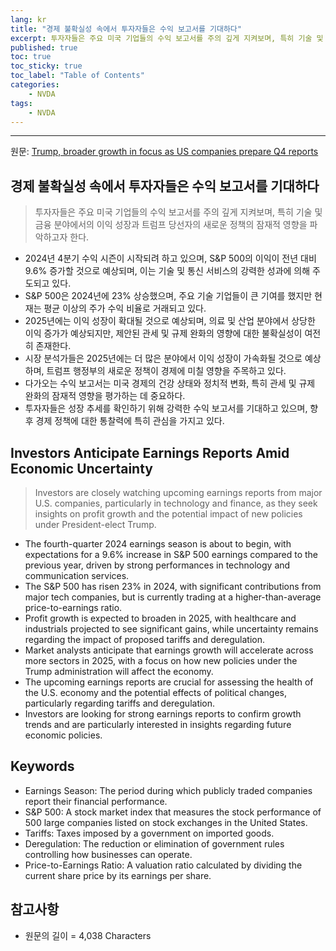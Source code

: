 ```yaml
---
lang: kr
title: "경제 불확실성 속에서 투자자들은 수익 보고서를 기대하다"
excerpt: 투자자들은 주요 미국 기업들의 수익 보고서를 주의 깊게 지켜보며, 특히 기술 및 금융 분야에서의 이익 성장과 트럼프 당선자의 새로운 정책의 잠재적 영향을 파악하고자 한다.
published: true
toc: true
toc_sticky: true
toc_label: "Table of Contents"
categories:
    - NVDA
tags:
    - NVDA
---
```


---

  원문: [Trump, broader growth in focus as US companies prepare Q4 reports](https://www.investing.com/news/stock-market-news/trump-broader-growth-in-focus-as-us-companies-prepare-q4-reports-3805332)

## 경제 불확실성 속에서 투자자들은 수익 보고서를 기대하다

> 투자자들은 주요 미국 기업들의 수익 보고서를 주의 깊게 지켜보며, 특히 기술 및 금융 분야에서의 이익 성장과 트럼프 당선자의 새로운 정책의 잠재적 영향을 파악하고자 한다.


- 2024년 4분기 수익 시즌이 시작되려 하고 있으며, S&P 500의 이익이 전년 대비 9.6% 증가할 것으로 예상되며, 이는 기술 및 통신 서비스의 강력한 성과에 의해 주도되고 있다.
- S&P 500은 2024년에 23% 상승했으며, 주요 기술 기업들이 큰 기여를 했지만 현재는 평균 이상의 주가 수익 비율로 거래되고 있다.
- 2025년에는 이익 성장이 확대될 것으로 예상되며, 의료 및 산업 분야에서 상당한 이익 증가가 예상되지만, 제안된 관세 및 규제 완화의 영향에 대한 불확실성이 여전히 존재한다.
- 시장 분석가들은 2025년에는 더 많은 분야에서 이익 성장이 가속화될 것으로 예상하며, 트럼프 행정부의 새로운 정책이 경제에 미칠 영향을 주목하고 있다.
- 다가오는 수익 보고서는 미국 경제의 건강 상태와 정치적 변화, 특히 관세 및 규제 완화의 잠재적 영향을 평가하는 데 중요하다.
- 투자자들은 성장 추세를 확인하기 위해 강력한 수익 보고서를 기대하고 있으며, 향후 경제 정책에 대한 통찰력에 특히 관심을 가지고 있다.

## Investors Anticipate Earnings Reports Amid Economic Uncertainty

> Investors are closely watching upcoming earnings reports from major U.S. companies, particularly in technology and finance, as they seek insights on profit growth and the potential impact of new policies under President-elect Trump.


- The fourth-quarter 2024 earnings season is about to begin, with expectations for a 9.6% increase in S&P 500 earnings compared to the previous year, driven by strong performances in technology and communication services.
- The S&P 500 has risen 23% in 2024, with significant contributions from major tech companies, but is currently trading at a higher-than-average price-to-earnings ratio.
- Profit growth is expected to broaden in 2025, with healthcare and industrials projected to see significant gains, while uncertainty remains regarding the impact of proposed tariffs and deregulation.
- Market analysts anticipate that earnings growth will accelerate across more sectors in 2025, with a focus on how new policies under the Trump administration will affect the economy.
- The upcoming earnings reports are crucial for assessing the health of the U.S. economy and the potential effects of political changes, particularly regarding tariffs and deregulation.
- Investors are looking for strong earnings reports to confirm growth trends and are particularly interested in insights regarding future economic policies.

## Keywords

- Earnings Season: The period during which publicly traded companies report their financial performance.
- S&P 500: A stock market index that measures the stock performance of 500 large companies listed on stock exchanges in the United States.
- Tariffs: Taxes imposed by a government on imported goods.
- Deregulation: The reduction or elimination of government rules controlling how businesses can operate.
- Price-to-Earnings Ratio: A valuation ratio calculated by dividing the current share price by its earnings per share.

## 참고사항

- 원문의 길이 = 4,038 Characters

